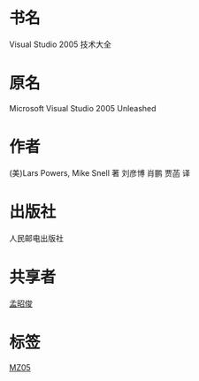# 书名 #
Visual Studio 2005 技术大全

# 原名 #
Microsoft Visual Studio 2005 Unleashed

# 作者 #
(美)Lars Powers, Mike Snell 著
刘彦博 肖鹏 贾菡 译

# 出版社 #
人民邮电出版社

# 共享者 #
[孟昭俊](MZ.md)

# 标签 #
[MZ05](MZ05.md)